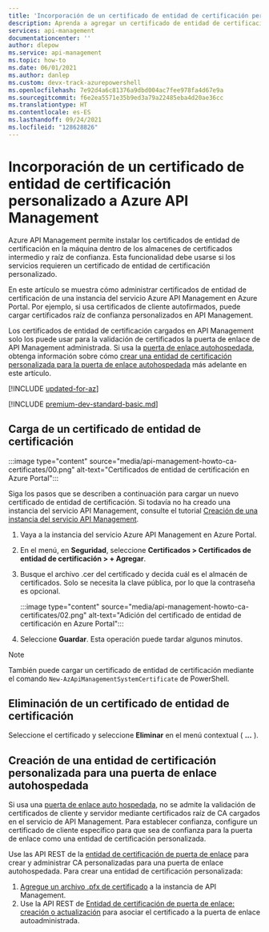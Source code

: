 ```yaml
---
title: 'Incorporación de un certificado de entidad de certificación personalizado: Azure API Management | Microsoft Docs'
description: Aprenda a agregar un certificado de entidad de certificación personalizado a Azure API Management. También puede ver instrucciones para eliminar un certificado.
services: api-management
documentationcenter: ''
author: dlepow
ms.service: api-management
ms.topic: how-to
ms.date: 06/01/2021
ms.author: danlep
ms.custom: devx-track-azurepowershell
ms.openlocfilehash: 7e92d4a6c81376a9dbd004ac7fee978fa4d67e9a
ms.sourcegitcommit: f6e2ea5571e35b9ed3a79a22485eba4d20ae36cc
ms.translationtype: HT
ms.contentlocale: es-ES
ms.lasthandoff: 09/24/2021
ms.locfileid: "128628826"
---
```

# <a name="how-to-add-a-custom-ca-certificate-in-azure-api-management"></a>Incorporación de un certificado de entidad de certificación personalizado a Azure API Management

Azure API Management permite instalar los certificados de entidad de certificación en la máquina dentro de los almacenes de certificados intermedio y raíz de confianza. Esta funcionalidad debe usarse si los servicios requieren un certificado de entidad de certificación personalizado.

En este artículo se muestra cómo administrar certificados de entidad de certificación de una instancia del servicio Azure API Management en Azure Portal. Por ejemplo, si usa certificados de cliente autofirmados, puede cargar certificados raíz de confianza personalizados en API Management. 

Los certificados de entidad de certificación cargados en API Management solo los puede usar para la validación de certificados la puerta de enlace de API Management administrada. Si usa la [puerta de enlace autohospedada](self-hosted-gateway-overview.md), obtenga información sobre cómo [crear una entidad de certificación personalizada para la puerta de enlace autohospedada](#create-custom-ca-for-self-hosted-gateway) más adelante en este artículo.

[!INCLUDE [updated-for-az](../../includes/updated-for-az.md)]

[!INCLUDE [premium-dev-standard-basic.md](../../includes/api-management-availability-premium-dev-standard-basic.md)]

## <a name="upload-a-ca-certificate"></a><a name="step1"> </a>Carga de un certificado de entidad de certificación

:::image type="content" source="media/api-management-howto-ca-certificates/00.png" alt-text="Certificados de entidad de certificación en Azure Portal":::

Siga los pasos que se describen a continuación para cargar un nuevo certificado de entidad de certificación. Si todavía no ha creado una instancia del servicio API Management, consulte el tutorial [Creación de una instancia del servicio API Management](get-started-create-service-instance.md).

1. Vaya a la instancia del servicio Azure API Management en Azure Portal.

1. En el menú, en **Seguridad**, seleccione **Certificados > Certificados de entidad de certificación > + Agregar**.

1. Busque el archivo .cer del certificado y decida cuál es el almacén de certificados. Solo se necesita la clave pública, por lo que la contraseña es opcional.

    :::image type="content" source="media/api-management-howto-ca-certificates/02.png" alt-text="Adición del certificado de entidad de certificación en Azure Portal"::: 

1. Seleccione **Guardar**. Esta operación puede tardar algunos minutos.

> [!NOTE]
> También puede cargar un certificado de entidad de certificación mediante el comando `New-AzApiManagementSystemCertificate` de PowerShell.

## <a name="delete-a-ca-certificate"></a><a name="step1a"> </a>Eliminación de un certificado de entidad de certificación

Seleccione el certificado y seleccione **Eliminar** en el menú contextual ( **...** ).

## <a name="create-custom-ca-for-self-hosted-gateway"></a>Creación de una entidad de certificación personalizada para una puerta de enlace autohospedada 

Si usa una [puerta de enlace auto hospedada](self-hosted-gateway-overview.md), no se admite la validación de certificados de cliente y servidor mediante certificados raíz de CA cargados en el servicio de API Management. Para establecer confianza, configure un certificado de cliente específico para que sea de confianza para la puerta de enlace como una entidad de certificación personalizada.

Use las API REST de la [entidad de certificación de puerta de enlace](/rest/api/apimanagement/2021-01-01-preview/gateway-certificate-authority) para crear y administrar CA personalizadas para una puerta de enlace autohospedada. Para crear una entidad de certificación personalizada:

1. [Agregue un archivo .pfx de certificado](api-management-howto-mutual-certificates.md) a la instancia de API Management.
1. Use la API REST de [Entidad de certificación de puerta de enlace: creación o actualización](/rest/api/apimanagement/2021-01-01-preview/gateway-certificate-authority/create-or-update) para asociar el certificado a la puerta de enlace autoadministrada.

[Upload a CA certificate]: #step1
[Delete a CA certificate]: #step1a
